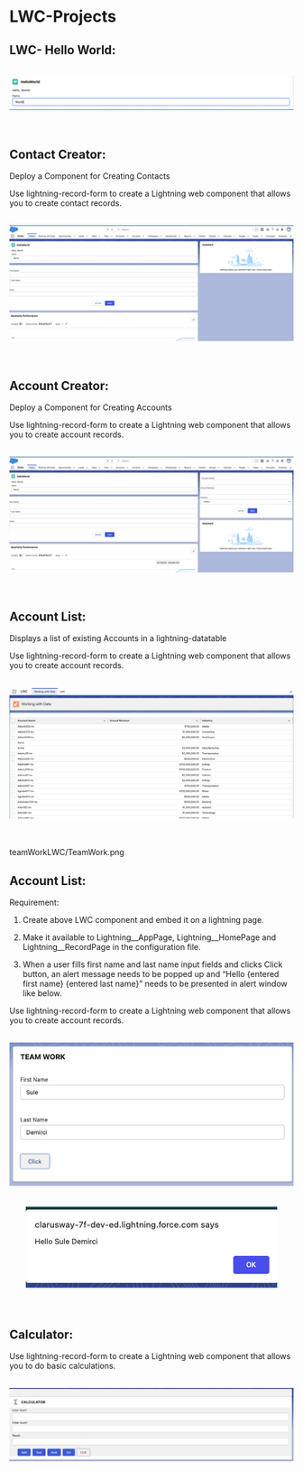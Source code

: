 # LWC-Projects
<h2>LWC- Hello World:</h2>

<p align="center">
<br/>
<img src="HelloWorldLCW.png"/>
<br />
<br />
  <br/>

<h2>Contact Creator:</h2>
<p> Deploy a Component for Creating Contacts</p>
<p>Use lightning-record-form to create a Lightning web component that allows you to create contact records. </p>
<p align="center">
<br/>
<img src="CreateContact.png"/>
<br />
<br />
  <br/>

<h2>Account Creator:</h2>
<p> Deploy a Component for Creating Accounts</p>
<p>Use lightning-record-form to create a Lightning web component that allows you to create account records. </p>
<p align="center">
<br/>
<img src="accountCreator/AccountCreator.png"/>
<br />
<br />
  <br/>

<h2>Account List:</h2>
<p> Displays a list of existing Accounts in a lightning-datatable</p>
<p>Use lightning-record-form to create a Lightning web component that allows you to create account records. </p>
<p align="center">
<br/>
<img src="accountList/AccountList.png"/>
<br />
<br />
  <br/>

teamWorkLWC/TeamWork.png
<h2>Account List:</h2>
<p> Requirement: 
 
1. Create above LWC component and embed it on a lightning page. 
 
2. Make it available to Lightning__AppPage, Lightning__HomePage and Lightning__RecordPage 
in the configuration file. 
 
3. When a user fills first name and last name input fields and clicks Click button, an alert 
message needs to be popped up and “Hello {entered first name} {entered last name}” needs to 
be presented in alert window like below. 
 
 
  </p>
<p>Use lightning-record-form to create a Lightning web component that allows you to create account records. </p>
<p align="center">
<br/>
<img src="teamWorkLWC/TeamWork.png"/>
<br />
<br />
  <br/>
  <img src="teamWorkLWC/TeamworkAlert.png"/>
<br />
<br />
  <br/>
   </p>
   <h2>Calculator:</h2>
<p>Use lightning-record-form to create a Lightning web component that allows you to do basic calculations. </p>
<p align="center">
<br/>
<img src="simpleCalculator/SimpleCalculator.png"/>
<br />
<br />
  <br/>
